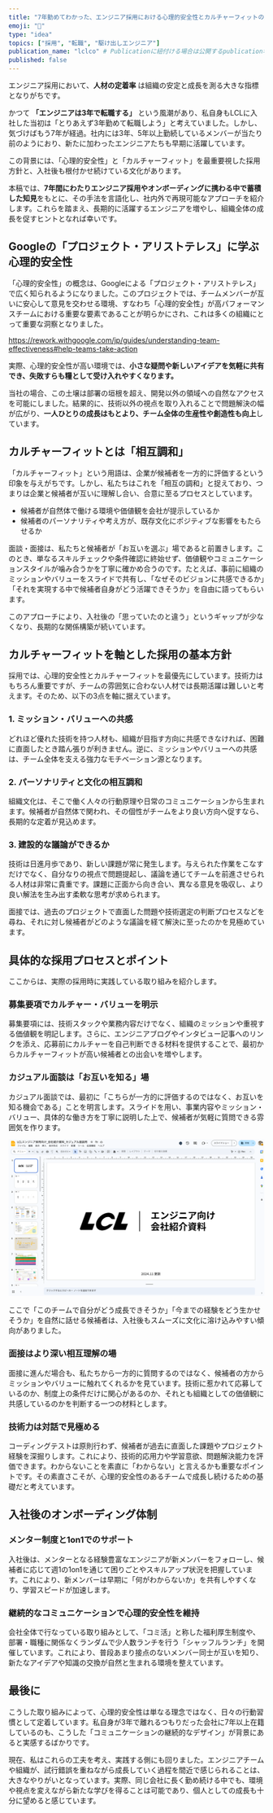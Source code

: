 ```yaml
---
title: "7年勤めてわかった、エンジニア採用における心理的安全性とカルチャーフィットの重要性"
emoji: "🤝"
type: "idea"
topics: ["採用", "転職", "駆け出しエンジニア"]
publication_name: "lclco" # Publicationに紐付ける場合は公開するpublication名
published: false
---
```


エンジニア採用において、**人材の定着率** は組織の安定と成長を測る大きな指標となりがちです。

かつて **「エンジニアは3年で転職する」** という風潮があり、私自身もLCLに入社した当初は「とりあえず3年勤めて転職しよう」と考えていました。しかし、気づけばもう7年が経過。社内には3年、5年以上勤続しているメンバーが当たり前のようにおり、新たに加わったエンジニアたちも早期に活躍しています。


この背景には、「心理的安全性」と「カルチャーフィット」を最重要視した採用方針と、入社後も根付かせ続けている文化があります。

本稿では、**7年間にわたりエンジニア採用やオンボーディングに携わる中で蓄積した知見**をもとに、その手法を言語化し、社内外で再現可能なアプローチを紹介します。これらを踏まえ、長期的に活躍するエンジニアを増やし、組織全体の成長を促すヒントとなれば幸いです。

## Googleの「プロジェクト・アリストテレス」に学ぶ心理的安全性

「心理的安全性」の概念は、Googleによる「プロジェクト・アリストテレス」で広く知られるようになりました。このプロジェクトでは、チームメンバーが互いに安心して意見を交わせる環境、すなわち「心理的安全性」が高パフォーマンスチームにおける重要な要素であることが明らかにされ、これは多くの組織にとって重要な洞察となりました。

https://rework.withgoogle.com/jp/guides/understanding-team-effectiveness#help-teams-take-action

実際、心理的安全性が高い環境では、**小さな疑問や新しいアイデアを気軽に共有でき、失敗すらも糧として受け入れやすくなります。**

当社の場合、この土壌は部署の垣根を超え、開発以外の領域への自然なアクセスを可能にしました。結果的に、技術以外の視点を取り入れることで問題解決の幅が広がり、**一人ひとりの成長はもとより、チーム全体の生産性や創造性も向上**しています。

## カルチャーフィットとは「相互調和」

「カルチャーフィット」という用語は、企業が候補者を一方的に評価するという印象を与えがちです。しかし、私たちはこれを「相互の調和」と捉えており、つまりは企業と候補者が互いに理解し合い、合意に至るプロセスとしています。

- 候補者が自然体で働ける環境や価値観を会社が提示しているか
- 候補者のパーソナリティや考え方が、既存文化にポジティブな影響をもたらせるか

面談・面接は、私たちと候補者が「お互いを選ぶ」場であると前置きします。このとき、単なるスキルチェックや条件確認に終始せず、価値観やコミュニケーションスタイルが噛み合うかを丁寧に確かめ合うのです。たとえば、事前に組織のミッションやバリューをスライドで共有し、「なぜそのビジョンに共感できるか」「それを実現する中で候補者自身がどう活躍できそうか」を自由に語ってもらいます。

このアプローチにより、入社後の「思っていたのと違う」というギャップが少なくなり、長期的な関係構築が続いています。

## カルチャーフィットを軸とした採用の基本方針

採用では、心理的安全性とカルチャーフィットを最優先にしています。技術力はもちろん重要ですが、チームの雰囲気に合わない人材では長期活躍は難しいと考えます。そのため、以下の3点を軸に据えています。

### 1. ミッション・バリューへの共感

どれほど優れた技術を持つ人材も、組織が目指す方向に共感できなければ、困難に直面したとき踏ん張りが利きません。逆に、ミッションやバリューへの共感は、チーム全体を支える強力なモチベーション源となります。

### 2. パーソナリティと文化の相互調和

組織文化は、そこで働く人々の行動原理や日常のコミュニケーションから生まれます。候補者が自然体で関われ、その個性がチームをより良い方向へ促すなら、長期的な定着が見込めます。


### 3. 建設的な議論ができるか

技術は日進月歩であり、新しい課題が常に発生します。与えられた作業をこなすだけでなく、自分なりの視点で問題提起し、議論を通じてチームを前進させられる人材は非常に貴重です。課題に正面から向き合い、異なる意見を吸収し、より良い解法を生み出す柔軟な思考が求められます。

面接では、過去のプロジェクトで直面した問題や技術選定の判断プロセスなどを尋ね、それに対し候補者がどのような議論を経て解決に至ったのかを見極めています。

## 具体的な採用プロセスとポイント

ここからは、実際の採用時に実践している取り組みを紹介します。

### 募集要項でカルチャー・バリューを明示

募集要項には、技術スタックや業務内容だけでなく、組織のミッションや重視する価値観を明記します。さらに、エンジニアブログやインタビュー記事へのリンクを添え、応募前にカルチャーを自己判断できる材料を提供することで、最初からカルチャーフィットが高い候補者との出会いを増やします。

### カジュアル面談は「お互いを知る」場

カジュアル面談では、最初に「こちらが一方的に評価するのではなく、お互いを知る機会である」ことを明言します。スライドを用い、事業内容やミッション・バリュー、具体的な働き方を丁寧に説明した上で、候補者が気軽に質問できる雰囲気を作ります。

![image](/images/image.png)

ここで「このチームで自分がどう成長できそうか」「今までの経験をどう生かせそうか」を自然に話せる候補者は、入社後もスムーズに文化に溶け込みやすい傾向がありました。

### 面接はより深い相互理解の場

面接に進んだ場合も、私たちから一方的に質問するのではなく、候補者の方からミッションやバリューに触れてくれるかを見ています。技術に惹かれて応募しているのか、制度上の条件だけに関心があるのか、それとも組織としての価値観に共感しているのかを判断する一つの材料とします。


### 技術力は対話で見極める

コーディングテストは原則行わず、候補者が過去に直面した課題やプロジェクト経験を深掘りします。これにより、技術的応用力や学習意欲、問題解決能力を評価できます。わからないことを素直に「わからない」と言えるかも重要なポイントです。その素直さこそが、心理的安全性のあるチームで成長し続けるための基礎だと考えています。

## 入社後のオンボーディング体制

### メンター制度と1on1でのサポート

入社後は、メンターとなる経験豊富なエンジニアが新メンバーをフォローし、候補者に応じて週1の1on1を通じて困りごとやスキルアップ状況を把握しています。これにより、新メンバーは早期に「何がわからないか」を共有しやすくなり、学習スピードが加速します。

### 継続的なコミュニケーションで心理的安全性を維持

会社全体で行なっている取り組みとして、「コミ活」と称した福利厚生制度や、部署・職種に関係なくランダムで少人数ランチを行う「シャッフルランチ」を開催しています。これにより、普段あまり接点のないメンバー同士が互いを知り、新たなアイデアや知識の交換が自然と生まれる環境を整えています。


## 最後に

こうした取り組みによって、心理的安全性は単なる理念ではなく、日々の行動習慣として定着しています。私自身が3年で離れるつもりだった会社に7年以上在籍しているのも、こうした「コミュニケーションの継続的なデザイン」が背景にあると実感するばかりです。

現在、私はこれらの工夫を考え、実践する側にも回りました。エンジニアチームや組織が、試行錯誤を重ねながら成長していく過程を間近で感じられることは、大きなやりがいとなっています。実際、同じ会社に長く勤め続ける中でも、環境や視点を変えながら新たな学びを得ることは可能であり、個人としての成長も十分に望めると感じています。
